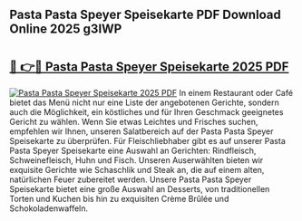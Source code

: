 ## Pasta Pasta Speyer Speisekarte PDF Download Online 2025 g3IWP

# <h2><a href="http://gc7bln.nevu.top/?p=Pasta+Pasta+Speyer+Speisekarte">🔗 👉🔴 Pasta Pasta Speyer Speisekarte 2025 PDF</a></h2>

[![Pasta Pasta Speyer Speisekarte 2025 PDF](https://i.imgur.com/dBaPXMq.png)](http://gc7bln.nevu.top/?p=Pasta+Pasta+Speyer+Speisekarte)
In einem Restaurant oder Café bietet das Menü nicht nur eine Liste der angebotenen Gerichte, sondern auch die Möglichkeit, ein köstliches und für Ihren Geschmack geeignetes Gericht zu wählen. Wenn Sie etwas Leichtes und Frisches suchen, empfehlen wir Ihnen, unseren Salatbereich auf der Pasta Pasta Speyer Speisekarte zu überprüfen. Für Fleischliebhaber gibt es auf unserer Pasta Pasta Speyer Speisekarte eine Auswahl an Gerichten: Rindfleisch, Schweinefleisch, Huhn und Fisch. Unseren Auserwählten bieten wir exquisite Gerichte wie Schaschlik und Steak an, die auf einem alten, natürlichen Feuer zubereitet werden. Unsere Pasta Pasta Speyer Speisekarte bietet eine große Auswahl an Desserts, von traditionellen Torten und Kuchen bis hin zu exquisiten Crème Brûlée und Schokoladenwaffeln.
